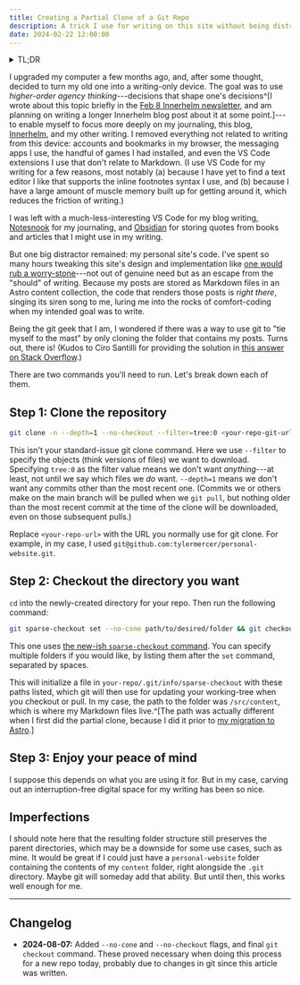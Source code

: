```yaml
---
title: Creating a Partial Clone of a Git Repo
description: A trick I use for writing on this site without being distracted by its code
date: 2024-02-22 12:00:00
---
```


<details>
<summary class="h4">TL;DR</summary>

```bash
git clone -n --depth=1 --no-checkout --filter=tree:0 <your-repo-git-url>
cd your-new-repo-folder
git sparse-checkout set --no-cone path/to/desired/folder
git checkout
```

</details>

I upgraded my computer a few months ago, and, after some thought, decided to
turn my old one into a writing-only device. The goal was to use _higher-order
agency thinking_---decisions that shape one's
decisions^[I wrote about this topic briefly in the [Feb 8 Innerhelm newsletter](https://innerhelm.com/newsletters/frustration-optimism-and-identity/#higher-order-agency-thinking),
and am planning on writing a longer Innerhelm blog post about it at some
point.]---to enable myself to focus more deeply on my journaling, this blog,
[Innerhelm](https://innerhelm.com), and my other writing. I removed everything
not related to writing from this device: accounts and bookmarks in my browser,
the messaging apps I use, the handful of games I had installed, and even the VS
Code extensions I use that don't relate to Markdown. (I use VS Code for my
writing for a few reasons, most notably (a) because I have yet to find a text
editor I like that supports the inline footnotes syntax I use, and (b) because I
have a large amount of muscle memory built up for getting around it, which
reduces the friction of writing.)

I was left with a much-less-interesting VS Code for my blog writing,
[Notesnook](https://notesnook.com/) for my journaling, and
[Obsidian](https://obsidian.md/) for storing quotes from books and articles that
I might use in my writing.

But one big distractor remained: my personal site's code. I've spent so many
hours tweaking this site's design and implementation like [one would rub a
worry-stone](https://ethanmarcotte.com/wrote/let-a-website-be-a-worry-stone/)---not
out of genuine need but as an escape from the "should" of writing. Because my
posts are stored as Markdown files in an Astro content collection, the code that
renders those posts is _right there_, singing its siren song to me, luring me
into the rocks of comfort-coding when my intended goal was to write.

Being the git geek that I am, I wondered if there was a way to use git to "tie
myself to the mast" by only cloning the folder that contains my posts. Turns
out, there is! (Kudos to Ciro Santilli for providing the solution in
[this answer on Stack Overflow](https://stackoverflow.com/a/52269934).)

There are two commands you'll need to run. Let's break down each of them.

## Step 1: Clone the repository

```bash
git clone -n --depth=1 --no-checkout --filter=tree:0 <your-repo-git-url>
```

This isn't your standard-issue git clone command. Here we use `--filter` to
specify the objects (think versions of files) we want to download. Specifying
`tree:0` as the filter value means we don't want _anything_---at least, not
until we say which files we _do_ want. `--depth=1` means we don't want any
commits other than the most recent one. (Commits we or others make on the main
branch will be pulled when we `git pull`, but nothing older than the most recent
commit at the time of the clone will be downloaded, even on those subsequent
pulls.)

Replace `<your-repo-url>` with the URL you normally use for git clone. For
example, in my case, I used
`git@github.com:tylermercer/personal-website.git`.

## Step 2: Checkout the directory you want

`cd` into the newly-created directory for your repo. Then run the following command:

```bash
git sparse-checkout set --no-cone path/to/desired/folder && git checkout
```

This one uses
[the new-ish `sparse-checkout` command](https://www.git-scm.com/docs/git-sparse-checkout).
You can specify multiple folders if you would like, by listing them after the
`set` command, separated by spaces.

This will initialize a file in `your-repo/.git/info/sparse-checkout` with these
paths listed, which git will then use for updating your working-tree when you
checkout or pull. In my case, the path to the folder was `/src/content`, which
is where my Markdown files live.^[The path was actually different when I first
did the partial clone, because I did it prior to
[my migration to Astro](https://github.com/tylermercer/personal-website/pull/63).]

## Step 3: Enjoy your peace of mind

I suppose this depends on what you are using it for. But in my case, carving out
an interruption-free digital space for my writing has been so nice.

## Imperfections

I should note here that the resulting folder structure still preserves the
parent directories, which may be a downside for some use cases, such as mine. It
would be great if I could just have a `personal-website` folder containing the
contents of my `content` folder, right alongside the `.git` directory. Maybe git
will someday add that ability. But until then, this works well enough for me.

---

## Changelog

* **2024-08-07:** Added `--no-cone` and `--no-checkout` flags, and final `git checkout`
 command. These proved necessary when doing this process for a new repo today, probably due
 to changes in git since this article was written.
